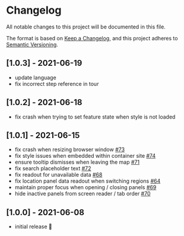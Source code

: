 # Changelog

All notable changes to this project will be documented in
this file.

The format is based on
[Keep a Changelog](https://keepachangelog.com/en/1.0.0/),
and this project adheres to
[Semantic Versioning](https://semver.org/spec/v2.0.0.html).

## [1.0.3] - 2021-06-19

- update language
- fix incorrect step reference in tour

## [1.0.2] - 2021-06-18

- fix crash when trying to set feature state when style is
  not loaded

## [1.0.1] - 2021-06-15

- fix crash when resizing browser window
  [#73](https://github.com/Hyperobjekt/untd-map/issues/73)
- fix style issues when embedded within container site
  [#74](https://github.com/Hyperobjekt/untd-map/issues/74)
- ensure tooltip dismisses when leaving the map
  [#71](https://github.com/Hyperobjekt/untd-map/issues/71)
- fix search placeholder text
  [#72](https://github.com/Hyperobjekt/untd-map/issues/72)
- fix readout for unavailable data
  [#68](https://github.com/Hyperobjekt/untd-map/issues/68)
- fix location panel data readout when switching regions
  [#64](https://github.com/Hyperobjekt/untd-map/issues/64)
- maintain proper focus when opening / closing panels
  [#69](https://github.com/Hyperobjekt/untd-map/issues/69)
- hide inactive panels from screen reader / tab order
  [#70](https://github.com/Hyperobjekt/untd-map/issues/70)

## [1.0.0] - 2021-06-08

- initial release 🎉
